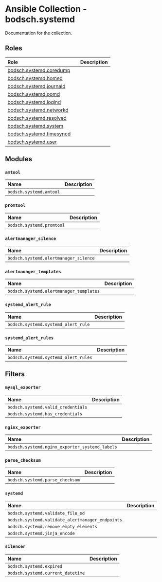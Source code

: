 # Ansible Collection - bodsch.systemd

Documentation for the collection.

## Roles

| Role | | Description |
| :---- | :---- | :---- |
| [bodsch.systemd.coredump](./roles/coredump/README.md)            |       |       |
| [bodsch.systemd.homed](./roles/homed/README.md)                |       |       |
| [bodsch.systemd.journald](./roles/journald/README.md)  |       |       |
| [bodsch.systemd.oomd](./roles/oomd/README.md)                  |       |       |
| [bodsch.systemd.logind](./roles/logind/README.md)          |       |       |
| [bodsch.systemd.networkd](./roles/networkd/README.md)        |       |       |
| [bodsch.systemd.resolved](./roles/resolved/README.md)        |       |       |
| [bodsch.systemd.system](./roles/system/README.md)          |       |       |
| [bodsch.systemd.timesyncd](./roles/timesyncd/README.md)                  |       |       |
| [bodsch.systemd.user](./roles/user/README.md)                |       |       |


## Modules

### `amtool`

| Name  | Description |
| :---- | :---- |
| `bodsch.systemd.amtool` | |


### `promtool`

| Name  | Description |
| :---- | :---- |
| `bodsch.systemd.promtool` | |

### `alertmanager_silence`

| Name  | Description |
| :---- | :---- |
| `bodsch.systemd.alertmanager_silence` | |


### `alertmanager_templates`

| Name  | Description |
| :---- | :---- |
| `bodsch.systemd.alertmanager_templates` | |


### `systemd_alert_rule`

| Name  | Description |
| :---- | :---- |
| `bodsch.systemd.systemd_alert_rule` | |


### `systemd_alert_rules`

| Name  | Description |
| :---- | :---- |
| `bodsch.systemd.systemd_alert_rules` | |

## Filters

### `mysql_exporter`

| Name  | Description |
| :---- | :---- |
| `bodsch.systemd.valid_credentials` | |
| `bodsch.systemd.has_credentials` | |

### `nginx_exporter`


| Name  | Description |
| :---- | :---- |
| `bodsch.systemd.nginx_exporter_systemd_labels` | |

### `parse_checksum`

| Name  | Description |
| :---- | :---- |
| `bodsch.systemd.parse_checksum` | |

### `systemd`

| Name  | Description |
| :---- | :---- |
| `bodsch.systemd.validate_file_sd` | |
| `bodsch.systemd.validate_alertmanager_endpoints` | |
| `bodsch.systemd.remove_empty_elements` | |
| `bodsch.systemd.jinja_encode` | |

### `silencer`

| Name  | Description |
| :---- | :---- |
| `bodsch.systemd.expired` | |
| `bodsch.systemd.current_datetime` | |
